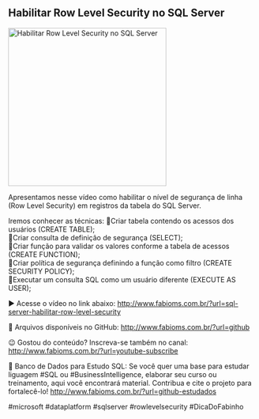 ## Habilitar Row Level Security no SQL Server

<img src="https://fabioms.com.br/uploads/youtube/PlObUhdF5TQ.png" alt="Habilitar Row Level Security no SQL Server" title="SQL Server" width="320"/>

Apresentamos nesse vídeo como habilitar o nível de segurança de linha (Row Level Security) em registros da tabela do SQL Server.

Iremos conhecer as técnicas:
🔹Criar tabela contendo os acessos dos usuários (CREATE TABLE);  
🔹Criar consulta de definição de segurança (SELECT);  
🔹Criar função para validar os valores conforme a tabela de acessos (CREATE FUNCTION);  
🔹Criar política de segurança definindo a função como filtro (CREATE SECURITY POLICY);  
🔹Executar um consulta SQL como um usuário diferente (EXECUTE AS USER);  

▶️ Acesse o vídeo no link abaixo:
http://www.fabioms.com.br/?url=sql-server-habilitar-row-level-security

📁 Arquivos disponíveis no GitHub:
http://www.fabioms.com.br/?url=github

😉 Gostou do conteúdo? Inscreva-se também no canal:
http://www.fabioms.com.br/?url=youtube-subscribe 

🎁 Banco de Dados para Estudo SQL:
Se você quer uma base para estudar liguagem #SQL ou #BusinessIntelligence, elaborar seu curso ou treinamento, aqui você encontrará material. 
Contribua e cite o projeto para fortalecê-lo!
http://www.fabioms.com.br/?url=github-estudados

#microsoft #dataplatform #sqlserver #rowlevelsecurity #DicaDoFabinho
